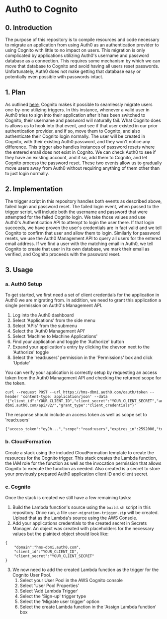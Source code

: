 # Auth0 to Cognito

## 0. Introduction

The purpose of this repository is to compile resources and code necessary to migrate an application from using Auth0 as an authentication provider to using Cognito with little to no impact on users. This migration is only complicated by applications utilizing Auth0's username and password database as a connection. This requires some mechanism by which we can move that database to Cognito and avoid having all users reset passwords. Unfortunately, Auth0 does not make getting that database easy or potentially even possible with passwords intact.

## 1. Plan

As outlined [here](https://docs.aws.amazon.com/cognito/latest/developerguide/cognito-user-pools-import-using-lambda.html), Cognito makes it possible to seamlessly migrate users one-by-one utilizing triggers. In this instance, whenever a valid user in Auth0 tries to sign into their application after it has been switched to Cognito, their username and password will naturally fail. What Cognito does is allows us to hook into that event, and see if that user existed in our prior authentication provider, and if so, move them to Cognito, and also authenticate their Cognito login normally. The user will be created in Cognito, with their existing Auth0 password, and they won't notice any difference. This trigger also handles instances of password resets where the entered email does not exist in Cognito. We can check Auth0 to see if they have an existing account, and if so, add them to Cognito, and let Cognito process the password reset. These two events allow us to gradually move users away from Auth0 without requiring anything of them other than to just login normally.

## 2. Implementation

The trigger script in this repository handles both events as described above, failed login and password reset. The failed login event, when passed to the trigger script, will include both the username and password that were attempted for the failed Cognito login. We take those values and use Auth0's Authentication API to attempt to login the user there. If that login succeeds, we have proven the user's credentials are in fact valid and we tell Cognito to confirm that user and allow them to login. Similarly for password resets, we use the Auth0 Management API to query all users for the entered email address. If we find a user with the matching email in Auth0, we tell Cognito to create that user in its own database, we mark their email as verified, and Cognito proceeds with the password reset.

## 3. Usage

### a. Auth0 Setup ###

To get started, we first need a set of client credentials for the application in Auth0 we are migrating from. In addition, we need to grant this application a single permission on Auth0's Management API.

1. Log into the Auth0 dashboard
2. Select 'Applications' from the side menu
3. Select 'APIs' from the submenu
4. Select the 'Auth0 Management API'
5. Select 'Machine to Machine Applications'
6. Find your application and toggle the 'Authorize' button
7. Expand your application's entry by clicking the chevron next to the 'Authorize' toggle
8. Select the 'read:users' permission in the 'Permissions' box and click 'Update'

You can verify your application is correctly setup by requesting an access token from the Auth0 Management API and checking the returned scope for the token.

```
curl --request POST --url https://hms-dbmi.auth0.com/oauth/token --header 'content-type: application/json' --data '{"client_id":"YOUR_CLIENT_ID","client_secret":"YOUR_CLIENT_SECRET","audience":"https://hms-dbmi.auth0.com/api/v2/","grant_type":"client_credentials"}'
```

The response should include an access token as well as scope set to 'read:users'

```
{"access_token":"eyJh...","scope":"read:users","expires_in":2592000,"token_type":"Bearer"}
```
### b. CloudFormation

Create a stack using the included CloudFormation template to create the resources for the Cognito trigger. This stack creates the Lambda function, the IAM role for the function as well as the invocation permission that allows Cognito to execute the function as needed. Also created is a secret to store your previously prepared Auth0 application client ID and client secret.


### c. Cognito

Once the stack is created we still have a few remaining tasks:

1. Build the Lambda function's source using the `build.sh` script in this repository. Once run, a file `user-migration-trigger.zip` will be created. Upload that as the Lambda's source using the AWS Console.
2. Add your applications credentials to the created secret in Secrets Manager. An object was created with placeholders for the necessary values but the plaintext object should look like:
```
{
    "domain":"hms-dbmi.auth0.com",
    "client_id":"YOUR_CLIENT_ID",
    "client_secret":"YOUR_CLIENT_SECRET"
}
```
3. We now need to add the created Lambda function as the trigger for the Cognito User Pool.
    1. Select your User Pool in the AWS Cognito console
    2. Select 'User Pool Properties'
    3. Select 'Add Lambda Trigger'
    4. Select the 'Sign-up' trigger type
    5. Select the 'Migrate user trigger' option
    6. Select the create Lambda function in the 'Assign Lambda function' box
